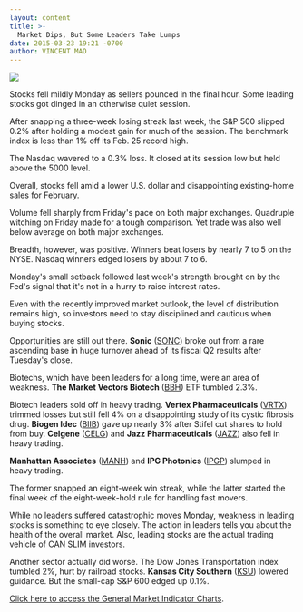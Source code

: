 ```yaml
---
layout: content
title: >-
  Market Dips, But Some Leaders Take Lumps
date: 2015-03-23 19:21 -0700
author: VINCENT MAO
---
```






![](https://www.investors.com/wp-content/uploads/ibd-migrated-images/MPv_150324_635627205018673230.png)










Stocks fell mildly Monday as sellers pounced in the final hour. Some leading stocks got dinged in an otherwise quiet session.


After snapping a three-week losing streak last week, the S&P 500 slipped 0.2% after holding a modest gain for much of the session. The benchmark index is less than 1% off its Feb. 25 record high.


The Nasdaq wavered to a 0.3% loss. It closed at its session low but held above the 5000 level.


Overall, stocks fell amid a lower U.S. dollar and disappointing existing-home sales for February.


Volume fell sharply from Friday's pace on both major exchanges. Quadruple witching on Friday made for a tough comparison. Yet trade was also well below average on both major exchanges.


Breadth, however, was positive. Winners beat losers by nearly 7 to 5 on the NYSE. Nasdaq winners edged losers by about 7 to 6.


Monday's small setback followed last week's strength brought on by the Fed's signal that it's not in a hurry to raise interest rates.


Even with the recently improved market outlook, the level of distribution remains high, so investors need to stay disciplined and cautious when buying stocks.


Opportunities are still out there. **Sonic** ([SONC](https://research.investors.com/quote.aspx?symbol=SONC)) broke out from a rare ascending base in huge turnover ahead of its fiscal Q2 results after Tuesday's close.


Biotechs, which have been leaders for a long time, were an area of weakness. **The Market Vectors Biotech** ([BBH](https://research.investors.com/quote.aspx?symbol=BBH)) ETF tumbled 2.3%.


Biotech leaders sold off in heavy trading. **Vertex Pharmaceuticals** ([VRTX](https://research.investors.com/quote.aspx?symbol=VRTX)) trimmed losses but still fell 4% on a disappointing study of its cystic fibrosis drug. **Biogen Idec** ([BIIB](https://research.investors.com/quote.aspx?symbol=BIIB)) gave up nearly 3% after Stifel cut shares to hold from buy. **Celgene** ([CELG](https://research.investors.com/quote.aspx?symbol=CELG)) and **Jazz Pharmaceuticals** ([JAZZ](https://research.investors.com/quote.aspx?symbol=JAZZ)) also fell in heavy trading.


**Manhattan Associates** ([MANH](https://research.investors.com/quote.aspx?symbol=MANH)) and **IPG Photonics** ([IPGP](https://research.investors.com/quote.aspx?symbol=IPGP)) slumped in heavy trading.


The former snapped an eight-week win streak, while the latter started the final week of the eight-week-hold rule for handling fast movers.


While no leaders suffered catastrophic moves Monday, weakness in leading stocks is something to eye closely. The action in leaders tells you about the health of the overall market. Also, leading stocks are the actual trading vehicle of CAN SLIM investors.


Another sector actually did worse. The Dow Jones Transportation index tumbled 2%, hurt by railroad stocks. **Kansas City Southern** ([KSU](https://research.investors.com/quote.aspx?symbol=KSU)) lowered guidance. But the small-cap S&P 600 edged up 0.1%.


[Click here to access the General Market Indicator Charts](https://www.investors.com/pdf/GMI_032415.pdf).




